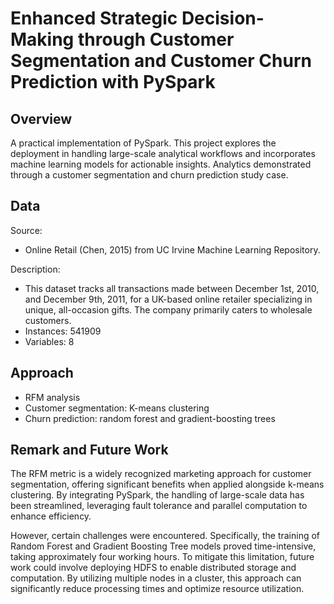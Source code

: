 # Enhanced Strategic Decision-Making through Customer Segmentation and Customer Churn Prediction with PySpark

## Overview
A practical implementation of PySpark.
This project explores the deployment in handling large-scale analytical workflows and incorporates machine learning models for actionable insights.
Analytics demonstrated through a customer segmentation and churn prediction study case.

## Data
Source:
- Online Retail (Chen, 2015) from UC Irvine Machine Learning Repository.

Description:
- This dataset tracks all transactions made between December 1st, 2010, and December 9th, 2011, for a UK-based online retailer specializing in unique, all-occasion gifts. The company primarily caters to wholesale customers.
- Instances: 541909
- Variables: 8

## Approach
- RFM analysis
- Customer segmentation: K-means clustering
- Churn prediction: random forest and gradient-boosting trees

## Remark and Future Work
The RFM metric is a widely recognized marketing approach for customer segmentation, offering significant benefits when applied alongside k-means clustering.
By integrating PySpark, the handling of large-scale data has been streamlined, leveraging fault tolerance and parallel computation to enhance efficiency.

However, certain challenges were encountered.
Specifically, the training of Random Forest and Gradient Boosting Tree models proved time-intensive, taking approximately four working hours.
To mitigate this limitation, future work could involve deploying HDFS to enable distributed storage and computation.
By utilizing multiple nodes in a cluster, this approach can significantly reduce processing times and optimize resource utilization.
